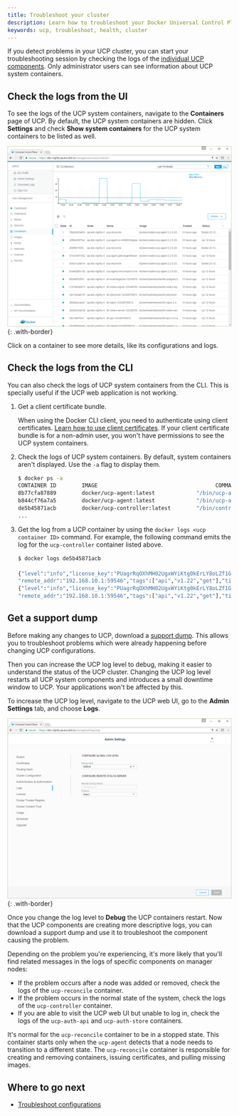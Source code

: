 ```yaml
---
title: Troubleshoot your cluster
description: Learn how to troubleshoot your Docker Universal Control Plane cluster.
keywords: ucp, troubleshoot, health, cluster
---
```


If you detect problems in your UCP cluster, you can start your troubleshooting
session by checking the logs of the
[individual UCP components](../../ucp-architecture.md). Only administrator users can
see information about UCP system containers.

## Check the logs from the UI

To see the logs of the UCP system containers, navigate to the **Containers**
page of UCP. By default, the UCP system containers are hidden. Click
**Settings** and check **Show system containers** for the UCP system containers
to be listed as well.

![](../../images/troubleshoot-with-logs-1.png){: .with-border}

Click on a container to see more details, like its configurations and logs.


## Check the logs from the CLI

You can also check the logs of UCP system containers from the CLI. This is
specially useful if the UCP web application is not working.

1. Get a client certificate bundle.

    When using the Docker CLI client, you need to authenticate using client
    certificates.
    [Learn how to use client certificates](../../user-access/cli.md).
    If your client certificate bundle is for a non-admin user, you won't have
    permissions to see the UCP system containers.

2.  Check the logs of UCP system containers. By default, system containers
    aren't displayed. Use the `-a` flag to display them.

    ```bash
    $ docker ps -a
    CONTAINER ID        IMAGE                                     COMMAND                  CREATED             STATUS                     PORTS                                                                             NAMES
    8b77cfa87889        docker/ucp-agent:latest             "/bin/ucp-agent re..."   3 hours ago         Exited (0) 3 hours ago                                                                                       ucp-reconcile
    b844cf76a7a5        docker/ucp-agent:latest             "/bin/ucp-agent agent"   3 hours ago         Up 3 hours                 2376/tcp                                                                          ucp-agent.tahzo3m4xjwhtsn6l3n8oc2bf.xx2hf6dg4zrphgvy2eohtpns9
    de5b45871acb        docker/ucp-controller:latest        "/bin/controller s..."   3 hours ago         Up 3 hours (unhealthy)     0.0.0.0:443->8080/tcp                                                             ucp-controller
    ...
    ```

 3. Get the log from a UCP container by using the `docker logs <ucp container ID>`
    command. For example, the following command emits the log for the
    `ucp-controller` container listed above.  

    ```bash
    $ docker logs de5b45871acb

    {"level":"info","license_key":"PUagrRqOXhMH02UgxWYiKtg0kErLY8oLZf1GO4Pw8M6B","msg":"/v1.22/containers/ucp/ucp-controller/json",
    "remote_addr":"192.168.10.1:59546","tags":["api","v1.22","get"],"time":"2016-04-25T23:49:27Z","type":"api","username":"dave.lauper"}
    {"level":"info","license_key":"PUagrRqOXhMH02UgxWYiKtg0kErLY8oLZf1GO4Pw8M6B","msg":"/v1.22/containers/ucp/ucp-controller/logs",
    "remote_addr":"192.168.10.1:59546","tags":["api","v1.22","get"],"time":"2016-04-25T23:49:27Z","type":"api","username":"dave.lauper"}
    ```

## Get a support dump

Before making any changes to UCP, download a [support dump](../../get-support.md).
This allows you to troubleshoot problems which were already happening before
changing UCP configurations.

Then you can increase the UCP log level to debug, making it easier to understand
the status of the UCP cluster. Changing the UCP log level restarts all UCP
system components and introduces a small downtime window to UCP. Your
applications won't be affected by this.

To increase the UCP log level, navigate to the UCP web UI, go to the
**Admin Settings** tab, and choose **Logs**.

![](../../images/troubleshoot-with-logs-2.png){: .with-border}

Once you change the log level to **Debug** the UCP containers restart.
Now that the UCP components are creating more descriptive logs, you can
download a support dump and use it to troubleshoot the component causing the
problem.

Depending on the problem you're experiencing, it's more likely that you'll
find related messages in the logs of specific components on manager nodes:

* If the problem occurs after a node was added or removed, check the logs
  of the `ucp-reconcile` container.
* If the problem occurs in the normal state of the system, check the logs
  of the `ucp-controller` container.
* If you are able to visit the UCP web UI but unable to log in, check the
  logs of the `ucp-auth-api` and `ucp-auth-store` containers.

It's normal for the `ucp-reconcile` container to be in a stopped state. This
container starts only when the `ucp-agent` detects that a node needs to
transition to a different state. The `ucp-reconcile` container is responsible
for creating and removing containers, issuing certificates, and pulling
missing images.

## Where to go next

- [Troubleshoot configurations](troubleshoot-configurations.md)
